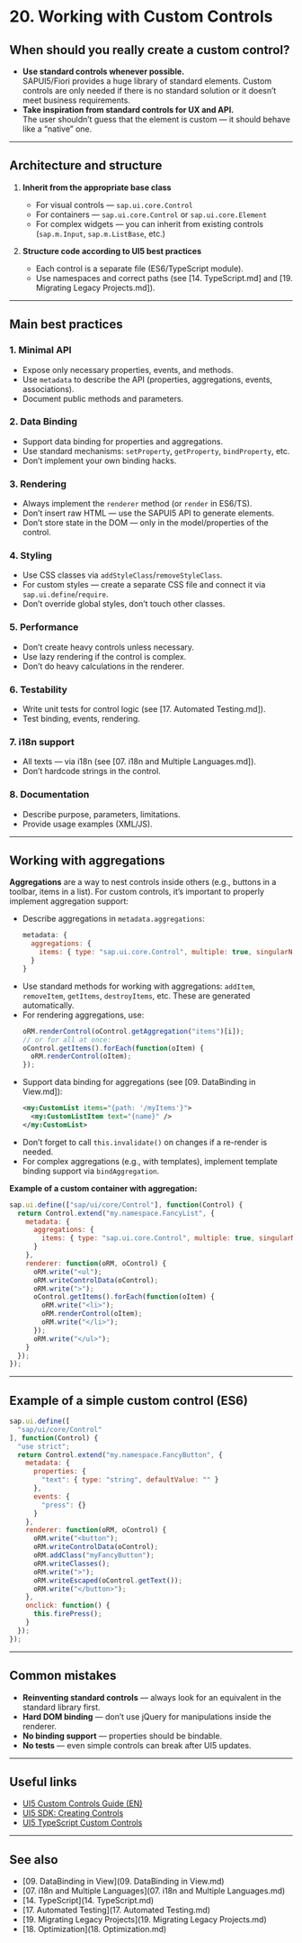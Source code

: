 # 20. Working with Custom Controls

## When should you really create a custom control?

- **Use standard controls whenever possible.**  
  SAPUI5/Fiori provides a huge library of standard elements. Custom controls are only needed if there is no standard solution or it doesn’t meet business requirements.
- **Take inspiration from standard controls for UX and API.**  
  The user shouldn’t guess that the element is custom — it should behave like a “native” one.

---

## Architecture and structure

1. **Inherit from the appropriate base class**  
   - For visual controls — `sap.ui.core.Control`
   - For containers — `sap.ui.core.Control` or `sap.ui.core.Element`
   - For complex widgets — you can inherit from existing controls (`sap.m.Input`, `sap.m.ListBase`, etc.)

2. **Structure code according to UI5 best practices**  
   - Each control is a separate file (ES6/TypeScript module).
   - Use namespaces and correct paths (see [14. TypeScript.md] and [19. Migrating Legacy Projects.md]).

---

## Main best practices

### 1. Minimal API

- Expose only necessary properties, events, and methods.
- Use `metadata` to describe the API (properties, aggregations, events, associations).
- Document public methods and parameters.

### 2. Data Binding

- Support data binding for properties and aggregations.
- Use standard mechanisms: `setProperty`, `getProperty`, `bindProperty`, etc.
- Don’t implement your own binding hacks.

### 3. Rendering

- Always implement the `renderer` method (or `render` in ES6/TS).
- Don’t insert raw HTML — use the SAPUI5 API to generate elements.
- Don’t store state in the DOM — only in the model/properties of the control.

### 4. Styling

- Use CSS classes via `addStyleClass`/`removeStyleClass`.
- For custom styles — create a separate CSS file and connect it via `sap.ui.define`/`require`.
- Don’t override global styles, don’t touch other classes.

### 5. Performance

- Don’t create heavy controls unless necessary.
- Use lazy rendering if the control is complex.
- Don’t do heavy calculations in the renderer.

### 6. Testability

- Write unit tests for control logic (see [17. Automated Testing.md]).
- Test binding, events, rendering.

### 7. i18n support

- All texts — via i18n (see [07. i18n and Multiple Languages.md]).
- Don’t hardcode strings in the control.

### 8. Documentation

- Describe purpose, parameters, limitations.
- Provide usage examples (XML/JS).

---

## Working with aggregations

**Aggregations** are a way to nest controls inside others (e.g., buttons in a toolbar, items in a list). For custom controls, it’s important to properly implement aggregation support:

- Describe aggregations in `metadata.aggregations`:
  ```js
  metadata: {
    aggregations: {
      items: { type: "sap.ui.core.Control", multiple: true, singularName: "item" }
    }
  }
  ```
- Use standard methods for working with aggregations: `addItem`, `removeItem`, `getItems`, `destroyItems`, etc. These are generated automatically.
- For rendering aggregations, use:
  ```js
  oRM.renderControl(oControl.getAggregation("items")[i]);
  // or for all at once:
  oControl.getItems().forEach(function(oItem) {
    oRM.renderControl(oItem);
  });
  ```
- Support data binding for aggregations (see [09. DataBinding in View.md]):
  ```xml
  <my:CustomList items="{path: '/myItems'}">
    <my:CustomListItem text="{name}" />
  </my:CustomList>
  ```
- Don’t forget to call `this.invalidate()` on changes if a re-render is needed.
- For complex aggregations (e.g., with templates), implement template binding support via `bindAggregation`.

**Example of a custom container with aggregation:**
```js
sap.ui.define(["sap/ui/core/Control"], function(Control) {
  return Control.extend("my.namespace.FancyList", {
    metadata: {
      aggregations: {
        items: { type: "sap.ui.core.Control", multiple: true, singularName: "item" }
      }
    },
    renderer: function(oRM, oControl) {
      oRM.write("<ul");
      oRM.writeControlData(oControl);
      oRM.write(">");
      oControl.getItems().forEach(function(oItem) {
        oRM.write("<li>");
        oRM.renderControl(oItem);
        oRM.write("</li>");
      });
      oRM.write("</ul>");
    }
  });
});
```

---

## Example of a simple custom control (ES6)

```js
sap.ui.define([
  "sap/ui/core/Control"
], function(Control) {
  "use strict";
  return Control.extend("my.namespace.FancyButton", {
    metadata: {
      properties: {
        "text": { type: "string", defaultValue: "" }
      },
      events: {
        "press": {}
      }
    },
    renderer: function(oRM, oControl) {
      oRM.write("<button");
      oRM.writeControlData(oControl);
      oRM.addClass("myFancyButton");
      oRM.writeClasses();
      oRM.write(">");
      oRM.writeEscaped(oControl.getText());
      oRM.write("</button>");
    },
    onclick: function() {
      this.firePress();
    }
  });
});
```

---

## Common mistakes

- **Reinventing standard controls** — always look for an equivalent in the standard library first.
- **Hard DOM binding** — don’t use jQuery for manipulations inside the renderer.
- **No binding support** — properties should be bindable.
- **No tests** — even simple controls can break after UI5 updates.

---

## Useful links

- [UI5 Custom Controls Guide (EN)](https://sapui5.hana.ondemand.com/#/topic/3da5f4be63264db99f2e5b04c5e853db)
- [UI5 SDK: Creating Controls](https://sapui5.hana.ondemand.com/#/topic/91f089996f4d1014b6dd926db0e91070)
- [UI5 TypeScript Custom Controls](https://sap.github.io/ui5-typescript/)

---

## See also
- [09. DataBinding in View](09. DataBinding in View.md)
- [07. i18n and Multiple Languages](07. i18n and Multiple Languages.md)
- [14. TypeScript](14. TypeScript.md)
- [17. Automated Testing](17. Automated Testing.md)
- [19. Migrating Legacy Projects](19. Migrating Legacy Projects.md)
- [18. Optimization](18. Optimization.md) 